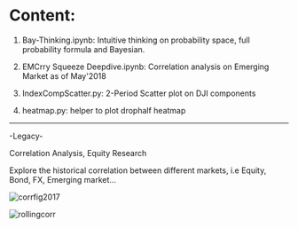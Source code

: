 # Content:

1. Bay-Thinking.ipynb: Intuitive thinking on probability space, full probability formula and Bayesian.
   
2. EMCrry Squeeze Deepdive.ipynb: Correlation analysis on Emerging Market as of May'2018

3. IndexCompScatter.py: 2-Period Scatter plot on DJI components

4. heatmap.py: helper to plot drophalf heatmap






-----------------------------------------------------------
-Legacy-

Correlation Analysis, Equity Research

Explore the historical correlation between different markets, i.e Equity, Bond, FX, Emerging market...

![corrfig2017](https://user-images.githubusercontent.com/37820014/40404176-6c47a24c-5e24-11e8-9b54-291355fd8288.png)

![rollingcorr](https://user-images.githubusercontent.com/37820014/40524197-41a09a7e-5fa7-11e8-9050-c93936ad9705.png)
